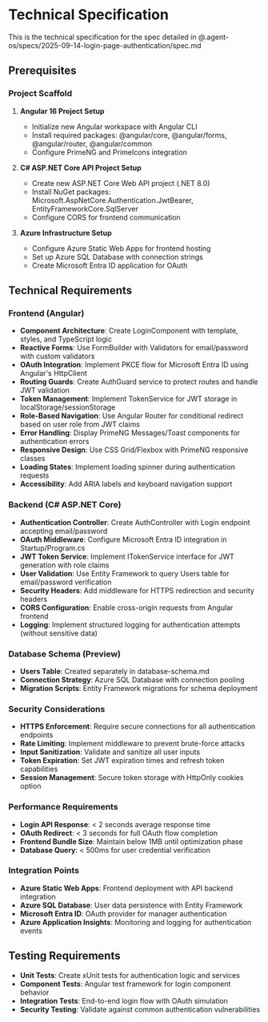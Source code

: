 # Technical Specification

This is the technical specification for the spec detailed in @.agent-os/specs/2025-09-14-login-page-authentication/spec.md

## Prerequisites

### Project Scaffold
1. **Angular 16 Project Setup**
   - Initialize new Angular workspace with Angular CLI
   - Install required packages: @angular/core, @angular/forms, @angular/router, @angular/common
   - Configure PrimeNG and PrimeIcons integration

2. **C# ASP.NET Core API Project Setup**
   - Create new ASP.NET Core Web API project (.NET 8.0)
   - Install NuGet packages: Microsoft.AspNetCore.Authentication.JwtBearer, EntityFrameworkCore.SqlServer
   - Configure CORS for frontend communication

3. **Azure Infrastructure Setup**
   - Configure Azure Static Web Apps for frontend hosting
   - Set up Azure SQL Database with connection strings
   - Create Microsoft Entra ID application for OAuth

## Technical Requirements

### Frontend (Angular)

- **Component Architecture**: Create LoginComponent with template, styles, and TypeScript logic
- **Reactive Forms**: Use FormBuilder with Validators for email/password with custom validators
- **OAuth Integration**: Implement PKCE flow for Microsoft Entra ID using Angular's HttpClient
- **Routing Guards**: Create AuthGuard service to protect routes and handle JWT validation
- **Token Management**: Implement TokenService for JWT storage in localStorage/sessionStorage
- **Role-Based Navigation**: Use Angular Router for conditional redirect based on user role from JWT claims
- **Error Handling**: Display PrimeNG Messages/Toast components for authentication errors
- **Responsive Design**: Use CSS Grid/Flexbox with PrimeNG responsive classes
- **Loading States**: Implement loading spinner during authentication requests
- **Accessibility**: Add ARIA labels and keyboard navigation support

### Backend (C# ASP.NET Core)

- **Authentication Controller**: Create AuthController with Login endpoint accepting email/password
- **OAuth Middleware**: Configure Microsoft Entra ID integration in Startup/Program.cs
- **JWT Token Service**: Implement ITokenService interface for JWT generation with role claims
- **User Validation**: Use Entity Framework to query Users table for email/password verification
- **Security Headers**: Add middleware for HTTPS redirection and security headers
- **CORS Configuration**: Enable cross-origin requests from Angular frontend
- **Logging**: Implement structured logging for authentication attempts (without sensitive data)

### Database Schema (Preview)

- **Users Table**: Created separately in database-schema.md
- **Connection Strategy**: Azure SQL Database with connection pooling
- **Migration Scripts**: Entity Framework migrations for schema deployment

### Security Considerations

- **HTTPS Enforcement**: Require secure connections for all authentication endpoints
- **Rate Limiting**: Implement middleware to prevent brute-force attacks
- **Input Sanitization**: Validate and sanitize all user inputs
- **Token Expiration**: Set JWT expiration times and refresh token capabilities
- **Session Management**: Secure token storage with HttpOnly cookies option

### Performance Requirements

- **Login API Response**: < 2 seconds average response time
- **OAuth Redirect**: < 3 seconds for full OAuth flow completion
- **Frontend Bundle Size**: Maintain below 1MB until optimization phase
- **Database Query**: < 500ms for user credential verification

### Integration Points

- **Azure Static Web Apps**: Frontend deployment with API backend integration
- **Azure SQL Database**: User data persistence with Entity Framework
- **Microsoft Entra ID**: OAuth provider for manager authentication
- **Azure Application Insights**: Monitoring and logging for authentication events

## Testing Requirements

- **Unit Tests**: Create xUnit tests for authentication logic and services
- **Component Tests**: Angular test framework for login component behavior
- **Integration Tests**: End-to-end login flow with OAuth simulation
- **Security Testing**: Validate against common authentication vulnerabilities
